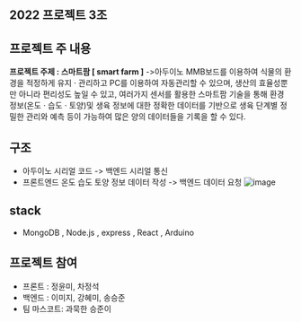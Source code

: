 ## 2022 프로젝트 3조
프로젝트 주 내용 
---
 **프로젝트 주제 : 스마트팜 [ smart farm ]**
 ->아두이노 MMB보드를 이용하여 식물의 환경을 적정하게 유지 · 관리하고 PC를 이용하여 자동관리할 수 있으며, 생산의 효율성뿐만 아니라 편리성도 높일 수 있고, 여러가지 센서를 활용한 스마트팜 기술을 통해 환경 정보(온도 · 습도 · 토양)및 생육 정보에 대한 정확한 데이터를 기반으로 생육 단계별 정밀한 관리와 예측 등이 가능하여 많은 양의 데이터들을 기록을 할 수 있다.  

구조
---
 * 아두이노 시리얼 코드 -> 백엔드 시리얼 통신 
 * 프론트엔드 온도 습도 토양 정보 데이터 작성 -> 백엔드 데이터 요청
 ![image](https://user-images.githubusercontent.com/50102538/153985528-509d7b3b-27cb-488f-a2a1-7c5887a3f422.png)

stack
---
 * MongoDB , Node.js , express , React , Arduino

프로젝트 참여
---
* 프론트 : 정윤미, 차정석
* 백엔드 : 이미지, 강혜미, 송승준
* 팀 마스코트: 과묵한 승준이
